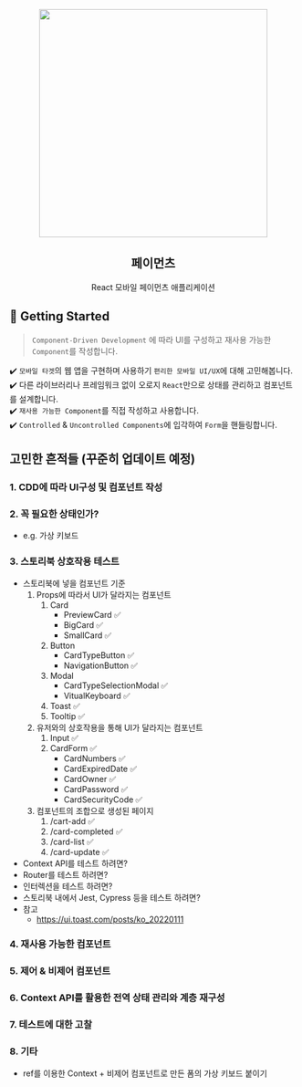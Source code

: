 <p align="middle" >
  <img src="https://techcourse-storage.s3.ap-northeast-2.amazonaws.com/0fefce79602043a9b3281ee1dd8f4be6" width="400">
</p>
<h2 align="middle">페이먼츠</h2>
<p align="middle">React 모바일 페이먼츠 애플리케이션</p>
</p>

## 🚀 Getting Started

> `Component-Driven Development` 에 따라 UI를 구성하고 재사용 가능한 `Component`를 작성합니다.

✔️ `모바일 타겟`의 웹 앱을 구현하며 사용하기 `편리한 모바일 UI/UX`에 대해 고민해봅니다.  
✔️ 다른 라이브러리나 프레임워크 없이 오로지 `React`만으로 상태를 관리하고 컴포넌트를 설계합니다.  
✔️ `재사용 가능한 Component`를 직접 작성하고 사용합니다.  
✔️ `Controlled` & `Uncontrolled Components`에 입각하여 `Form`을 핸들링합니다.

## 고민한 흔적들 (꾸준히 업데이트 예정)

### 1. CDD에 따라 UI구성 및 컴포넌트 작성

### 2. 꼭 필요한 상태인가?

- e.g. 가상 키보드

### 3. 스토리북 상호작용 테스트

- 스토리북에 넣을 컴포넌트 기준
  1. Props에 따라서 UI가 달라지는 컴포넌트
     1. Card
        - PreviewCard ✅
        - BigCard ✅
        - SmallCard ✅
     2. Button
        - CardTypeButton ✅
        - NavigationButton ✅
     3. Modal
        - CardTypeSelectionModal ✅
        - VitualKeyboard ✅
     4. Toast ✅
     5. Tooltip ✅
  2. 유저와의 상호작용을 통해 UI가 달라지는 컴포넌트
     1. Input ✅
     2. CardForm ✅
        - CardNumbers ✅
        - CardExpiredDate ✅
        - CardOwner ✅
        - CardPassword ✅
        - CardSecurityCode ✅
  3. 컴포넌트의 조합으로 생성된 페이지
     1. /cart-add ✅
     2. /card-completed ✅
     3. /card-list ✅
     4. /card-update ✅
- Context API를 테스트 하려면?
- Router를 테스트 하려면?
- 인터렉션을 테스트 하려면?
- 스토리북 내에서 Jest, Cypress 등을 테스트 하려면?
- 참고
  - https://ui.toast.com/posts/ko_20220111

### 4. 재사용 가능한 컴포넌트

### 5. 제어 & 비제어 컴포넌트

### 6. Context API를 활용한 전역 상태 관리와 계층 재구성

### 7. 테스트에 대한 고찰

### 8. 기타

- ref를 이용한 Context + 비제어 컴포넌트로 만든 폼의 가상 키보드 붙이기
